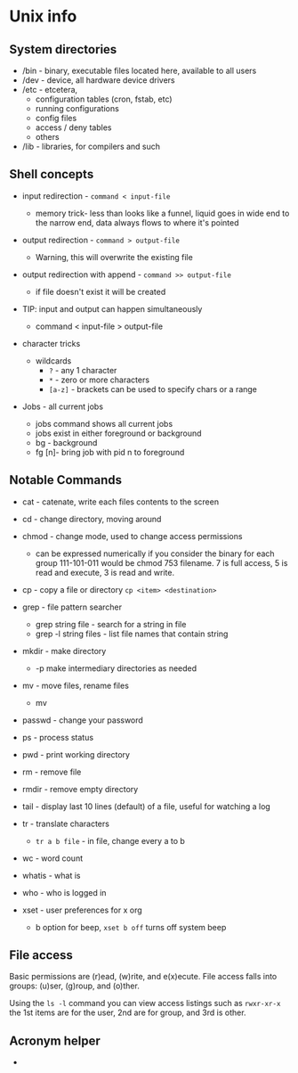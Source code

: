 # Unix info

## System directories

* /bin - binary, executable files located here, available to all users
* /dev - device, all hardware device drivers
* /etc - etcetera,
  * configuration tables (cron, fstab, etc)
  * running configurations
  * config files
  * access / deny tables
  * others
* /lib - libraries, for compilers and such

## Shell concepts

* input redirection - `command < input-file`
  * memory trick- less than looks like a funnel, liquid goes in wide end to the
narrow end, data always flows to where it's pointed

* output redirection - `command > output-file`
  * Warning, this will overwrite the existing file

* output redirection with append - `command >> output-file`
  * if file doesn't exist it will be created

* TIP: input and output can happen simultaneously
  * command < input-file > output-file

* character tricks
  * wildcards
    * `?` - any 1 character
    * `*` - zero or more characters
    * `[a-z]` - brackets can be used to specify chars or a range

* Jobs - all current jobs
  * jobs command shows all current jobs
  * jobs exist in either foreground or background
  * bg - background
  * fg [n]- bring job with pid n to foreground
  
## Notable Commands

* cat - catenate, write each files contents to the screen

* cd - change directory, moving around

* chmod - change mode, used to change access permissions
  * can be expressed numerically if you consider the binary for each group
111-101-011 would be chmod 753 filename. 7 is full access, 5 is read and
execute, 3 is read and write.

* cp - copy a file or directory `cp <item> <destination>`

* grep - file pattern searcher
  * grep string file - search for a string in file
  * grep -l string files - list file names that contain string

* mkdir - make directory
  * -p make intermediary directories as needed

* mv - move files, rename files
  * mv <original> <destination>

* passwd - change your password

* ps - process status

* pwd - print working directory

* rm - remove file

* rmdir - remove empty directory

* tail - display last 10 lines (default) of a file, useful for watching a log

* tr - translate characters
  * `tr a b file` - in file, change every a to b

* wc - word count

* whatis - what is <command>

* who - who is logged in

* xset - user preferences for x org
  * b option for beep, `xset b off` turns off system beep


## File access

Basic permissions are (r)ead, (w)rite, and e(x)ecute. File access falls into
groups: (u)ser, (g)roup, and (o)ther.

Using the `ls -l` command you can view access listings such as `rwxr-xr-x`  
the 1st items are for the user, 2nd are for group, and 3rd is other.

## Acronym helper
*
